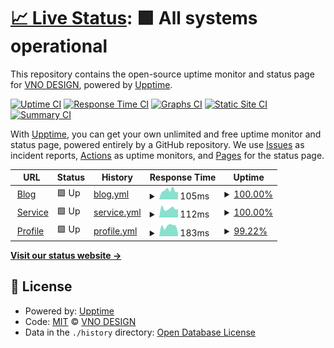 # [📈 Live Status](https://vnodesign.github.io/status): <!--live status--> **🟩 All systems operational**

This repository contains the open-source uptime monitor and status page for [VNO DESIGN](https://tuanducdesign.com), powered by [Upptime](https://github.com/upptime/upptime).

[![Uptime CI](https://github.com/vnodesign/status/workflows/Uptime%20CI/badge.svg)](https://github.com/vnodesign/status/actions?query=workflow%3A%22Uptime+CI%22)
[![Response Time CI](https://github.com/vnodesign/status/workflows/Response%20Time%20CI/badge.svg)](https://github.com/vnodesign/status/actions?query=workflow%3A%22Response+Time+CI%22)
[![Graphs CI](https://github.com/vnodesign/status/workflows/Graphs%20CI/badge.svg)](https://github.com/vnodesign/status/actions?query=workflow%3A%22Graphs+CI%22)
[![Static Site CI](https://github.com/vnodesign/status/workflows/Static%20Site%20CI/badge.svg)](https://github.com/vnodesign/status/actions?query=workflow%3A%22Static+Site+CI%22)
[![Summary CI](https://github.com/vnodesign/status/workflows/Summary%20CI/badge.svg)](https://github.com/vnodesign/status/actions?query=workflow%3A%22Summary+CI%22)

With [Upptime](https://upptime.js.org), you can get your own unlimited and free uptime monitor and status page, powered entirely by a GitHub repository. We use [Issues](https://github.com/vnodesign/status/issues) as incident reports, [Actions](https://github.com/vnodesign/status/actions) as uptime monitors, and [Pages](https://vnodesign.github.io/status) for the status page.

<!--start: status pages-->
<!-- This summary is generated by Upptime (https://github.com/upptime/upptime) -->
<!-- Do not edit this manually, your changes will be overwritten -->
<!-- prettier-ignore -->
| URL | Status | History | Response Time | Uptime |
| --- | ------ | ------- | ------------- | ------ |
| <img alt="" src="https://favicons.githubusercontent.com/tuanducdesign.com" height="13"> [Blog](https://tuanducdesign.com) | 🟩 Up | [blog.yml](https://github.com/vnodesign/status/commits/HEAD/history/blog.yml) | <details><summary><img alt="Response time graph" src="./graphs/blog/response-time-week.png" height="20"> 105ms</summary><br><a href="https://status.tuanducdesign.com/history/blog"><img alt="Response time 571" src="https://img.shields.io/endpoint?url=https%3A%2F%2Fraw.githubusercontent.com%2Fvnodesign%2Fstatus%2FHEAD%2Fapi%2Fblog%2Fresponse-time.json"></a><br><a href="https://status.tuanducdesign.com/history/blog"><img alt="24-hour response time 122" src="https://img.shields.io/endpoint?url=https%3A%2F%2Fraw.githubusercontent.com%2Fvnodesign%2Fstatus%2FHEAD%2Fapi%2Fblog%2Fresponse-time-day.json"></a><br><a href="https://status.tuanducdesign.com/history/blog"><img alt="7-day response time 105" src="https://img.shields.io/endpoint?url=https%3A%2F%2Fraw.githubusercontent.com%2Fvnodesign%2Fstatus%2FHEAD%2Fapi%2Fblog%2Fresponse-time-week.json"></a><br><a href="https://status.tuanducdesign.com/history/blog"><img alt="30-day response time 451" src="https://img.shields.io/endpoint?url=https%3A%2F%2Fraw.githubusercontent.com%2Fvnodesign%2Fstatus%2FHEAD%2Fapi%2Fblog%2Fresponse-time-month.json"></a><br><a href="https://status.tuanducdesign.com/history/blog"><img alt="1-year response time 571" src="https://img.shields.io/endpoint?url=https%3A%2F%2Fraw.githubusercontent.com%2Fvnodesign%2Fstatus%2FHEAD%2Fapi%2Fblog%2Fresponse-time-year.json"></a></details> | <details><summary><a href="https://status.tuanducdesign.com/history/blog">100.00%</a></summary><a href="https://status.tuanducdesign.com/history/blog"><img alt="All-time uptime 99.62%" src="https://img.shields.io/endpoint?url=https%3A%2F%2Fraw.githubusercontent.com%2Fvnodesign%2Fstatus%2FHEAD%2Fapi%2Fblog%2Fuptime.json"></a><br><a href="https://status.tuanducdesign.com/history/blog"><img alt="24-hour uptime 100.00%" src="https://img.shields.io/endpoint?url=https%3A%2F%2Fraw.githubusercontent.com%2Fvnodesign%2Fstatus%2FHEAD%2Fapi%2Fblog%2Fuptime-day.json"></a><br><a href="https://status.tuanducdesign.com/history/blog"><img alt="7-day uptime 100.00%" src="https://img.shields.io/endpoint?url=https%3A%2F%2Fraw.githubusercontent.com%2Fvnodesign%2Fstatus%2FHEAD%2Fapi%2Fblog%2Fuptime-week.json"></a><br><a href="https://status.tuanducdesign.com/history/blog"><img alt="30-day uptime 99.92%" src="https://img.shields.io/endpoint?url=https%3A%2F%2Fraw.githubusercontent.com%2Fvnodesign%2Fstatus%2FHEAD%2Fapi%2Fblog%2Fuptime-month.json"></a><br><a href="https://status.tuanducdesign.com/history/blog"><img alt="1-year uptime 99.62%" src="https://img.shields.io/endpoint?url=https%3A%2F%2Fraw.githubusercontent.com%2Fvnodesign%2Fstatus%2FHEAD%2Fapi%2Fblog%2Fuptime-year.json"></a></details>
| <img alt="" src="https://favicons.githubusercontent.com/service.tuanducdesign.com" height="13"> [Service](https://service.tuanducdesign.com) | 🟩 Up | [service.yml](https://github.com/vnodesign/status/commits/HEAD/history/service.yml) | <details><summary><img alt="Response time graph" src="./graphs/service/response-time-week.png" height="20"> 112ms</summary><br><a href="https://status.tuanducdesign.com/history/service"><img alt="Response time 481" src="https://img.shields.io/endpoint?url=https%3A%2F%2Fraw.githubusercontent.com%2Fvnodesign%2Fstatus%2FHEAD%2Fapi%2Fservice%2Fresponse-time.json"></a><br><a href="https://status.tuanducdesign.com/history/service"><img alt="24-hour response time 147" src="https://img.shields.io/endpoint?url=https%3A%2F%2Fraw.githubusercontent.com%2Fvnodesign%2Fstatus%2FHEAD%2Fapi%2Fservice%2Fresponse-time-day.json"></a><br><a href="https://status.tuanducdesign.com/history/service"><img alt="7-day response time 112" src="https://img.shields.io/endpoint?url=https%3A%2F%2Fraw.githubusercontent.com%2Fvnodesign%2Fstatus%2FHEAD%2Fapi%2Fservice%2Fresponse-time-week.json"></a><br><a href="https://status.tuanducdesign.com/history/service"><img alt="30-day response time 352" src="https://img.shields.io/endpoint?url=https%3A%2F%2Fraw.githubusercontent.com%2Fvnodesign%2Fstatus%2FHEAD%2Fapi%2Fservice%2Fresponse-time-month.json"></a><br><a href="https://status.tuanducdesign.com/history/service"><img alt="1-year response time 481" src="https://img.shields.io/endpoint?url=https%3A%2F%2Fraw.githubusercontent.com%2Fvnodesign%2Fstatus%2FHEAD%2Fapi%2Fservice%2Fresponse-time-year.json"></a></details> | <details><summary><a href="https://status.tuanducdesign.com/history/service">100.00%</a></summary><a href="https://status.tuanducdesign.com/history/service"><img alt="All-time uptime 100.00%" src="https://img.shields.io/endpoint?url=https%3A%2F%2Fraw.githubusercontent.com%2Fvnodesign%2Fstatus%2FHEAD%2Fapi%2Fservice%2Fuptime.json"></a><br><a href="https://status.tuanducdesign.com/history/service"><img alt="24-hour uptime 100.00%" src="https://img.shields.io/endpoint?url=https%3A%2F%2Fraw.githubusercontent.com%2Fvnodesign%2Fstatus%2FHEAD%2Fapi%2Fservice%2Fuptime-day.json"></a><br><a href="https://status.tuanducdesign.com/history/service"><img alt="7-day uptime 100.00%" src="https://img.shields.io/endpoint?url=https%3A%2F%2Fraw.githubusercontent.com%2Fvnodesign%2Fstatus%2FHEAD%2Fapi%2Fservice%2Fuptime-week.json"></a><br><a href="https://status.tuanducdesign.com/history/service"><img alt="30-day uptime 100.00%" src="https://img.shields.io/endpoint?url=https%3A%2F%2Fraw.githubusercontent.com%2Fvnodesign%2Fstatus%2FHEAD%2Fapi%2Fservice%2Fuptime-month.json"></a><br><a href="https://status.tuanducdesign.com/history/service"><img alt="1-year uptime 100.00%" src="https://img.shields.io/endpoint?url=https%3A%2F%2Fraw.githubusercontent.com%2Fvnodesign%2Fstatus%2FHEAD%2Fapi%2Fservice%2Fuptime-year.json"></a></details>
| <img alt="" src="https://favicons.githubusercontent.com/me.tuanducdesign.com" height="13"> [Profile](https://me.tuanducdesign.com) | 🟩 Up | [profile.yml](https://github.com/vnodesign/status/commits/HEAD/history/profile.yml) | <details><summary><img alt="Response time graph" src="./graphs/profile/response-time-week.png" height="20"> 183ms</summary><br><a href="https://status.tuanducdesign.com/history/profile"><img alt="Response time 684" src="https://img.shields.io/endpoint?url=https%3A%2F%2Fraw.githubusercontent.com%2Fvnodesign%2Fstatus%2FHEAD%2Fapi%2Fprofile%2Fresponse-time.json"></a><br><a href="https://status.tuanducdesign.com/history/profile"><img alt="24-hour response time 172" src="https://img.shields.io/endpoint?url=https%3A%2F%2Fraw.githubusercontent.com%2Fvnodesign%2Fstatus%2FHEAD%2Fapi%2Fprofile%2Fresponse-time-day.json"></a><br><a href="https://status.tuanducdesign.com/history/profile"><img alt="7-day response time 183" src="https://img.shields.io/endpoint?url=https%3A%2F%2Fraw.githubusercontent.com%2Fvnodesign%2Fstatus%2FHEAD%2Fapi%2Fprofile%2Fresponse-time-week.json"></a><br><a href="https://status.tuanducdesign.com/history/profile"><img alt="30-day response time 615" src="https://img.shields.io/endpoint?url=https%3A%2F%2Fraw.githubusercontent.com%2Fvnodesign%2Fstatus%2FHEAD%2Fapi%2Fprofile%2Fresponse-time-month.json"></a><br><a href="https://status.tuanducdesign.com/history/profile"><img alt="1-year response time 684" src="https://img.shields.io/endpoint?url=https%3A%2F%2Fraw.githubusercontent.com%2Fvnodesign%2Fstatus%2FHEAD%2Fapi%2Fprofile%2Fresponse-time-year.json"></a></details> | <details><summary><a href="https://status.tuanducdesign.com/history/profile">99.22%</a></summary><a href="https://status.tuanducdesign.com/history/profile"><img alt="All-time uptime 52.36%" src="https://img.shields.io/endpoint?url=https%3A%2F%2Fraw.githubusercontent.com%2Fvnodesign%2Fstatus%2FHEAD%2Fapi%2Fprofile%2Fuptime.json"></a><br><a href="https://status.tuanducdesign.com/history/profile"><img alt="24-hour uptime 100.00%" src="https://img.shields.io/endpoint?url=https%3A%2F%2Fraw.githubusercontent.com%2Fvnodesign%2Fstatus%2FHEAD%2Fapi%2Fprofile%2Fuptime-day.json"></a><br><a href="https://status.tuanducdesign.com/history/profile"><img alt="7-day uptime 99.22%" src="https://img.shields.io/endpoint?url=https%3A%2F%2Fraw.githubusercontent.com%2Fvnodesign%2Fstatus%2FHEAD%2Fapi%2Fprofile%2Fuptime-week.json"></a><br><a href="https://status.tuanducdesign.com/history/profile"><img alt="30-day uptime 46.10%" src="https://img.shields.io/endpoint?url=https%3A%2F%2Fraw.githubusercontent.com%2Fvnodesign%2Fstatus%2FHEAD%2Fapi%2Fprofile%2Fuptime-month.json"></a><br><a href="https://status.tuanducdesign.com/history/profile"><img alt="1-year uptime 52.36%" src="https://img.shields.io/endpoint?url=https%3A%2F%2Fraw.githubusercontent.com%2Fvnodesign%2Fstatus%2FHEAD%2Fapi%2Fprofile%2Fuptime-year.json"></a></details>

<!--end: status pages-->

[**Visit our status website →**](https://vnodesign.github.io/status)

## 📄 License

- Powered by: [Upptime](https://github.com/upptime/upptime)
- Code: [MIT](./LICENSE) © [VNO DESIGN](https://tuanducdesign.com)
- Data in the `./history` directory: [Open Database License](https://opendatacommons.org/licenses/odbl/1-0/)
